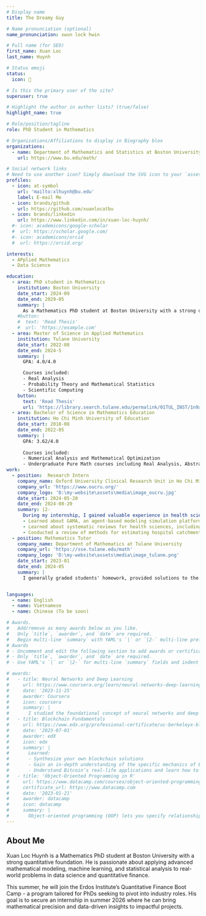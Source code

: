 ```yaml
---
# Display name
title: The Dreamy Guy

# Name pronunciation (optional)
name_pronunciation: swun lock hwin

# Full name (for SEO)
first_name: Xuan Loc
last_name: Huynh

# Status emoji
status: 
  icon: 💸

# Is this the primary user of the site?
superuser: true

# Highlight the author in author lists? (true/false)
highlight_name: true

# Role/position/tagline
role: PhD Student in Mathematics

# Organizations/Affiliations to display in Biography blox
organizations:
  - name: Department of Mathematics and Statistics at Boston University
    url: https://www.bu.edu/math/

# Social network links
# Need to use another icon? Simply download the SVG icon to your `assets/media/icons/` folder.
profiles:
  - icon: at-symbol
    url: 'mailto:xlhuynh@bu.edu'
    label: E-mail Me
  - icon: brands/github
    url: https://github.com/xuanlocatbu
  - icon: brands/linkedin
    url: https://www.linkedin.com/in/xuan-loc-huynh/
  #- icon: academicons/google-scholar
  #  url: https://scholar.google.com/
  #- icon: academicons/orcid
  #  url: https://orcid.org/

interests:
  - APplied Mathematics
  - Data Science

education:
  - area: PhD student in Mathematics
    institution: Boston University
    date_start: 2024-09
    date_end: 2029-05
    summary: |
      As a Mathematics PhD student at Boston University with a strong quantitative foundation, I am passionate about applying advanced mathematical modeling, machine learning, and statistical analysis to real-world problems in data science and quantitative finance.
    #button:
    #  text: 'Read Thesis'
    #  url: 'https://example.com'
  - area: Master of Science in Applied Mathematics
    institution: Tulane University
    date_start: 2022-08
    date_end: 2024-5
    summary: |
      GPA: 4.0/4.0

      Courses included:
      - Real Analysis
      - Probability Theory and Mathematical Statistics
      - Scientific Computing
    button:
      text: 'Read Thesis'
      url: 'https://library.search.tulane.edu/permalink/01TUL_INST/1n9ahdd/alma9945559093506326'
  - area: Bachelor of Science in Mathematics Education
    institution: Ho Chi Minh University of Education
    date_start: 2018-08
    date_end: 2022-05
    summary: |
      GPA: 3.62/4.0
      
      Courses included:
      - Numerical Analysis and Mathematical Optimization
      - Undergraduate Pure Math courses including Real Analysis, Abstract Algebra and Number Theory
work:
  - position:  Research Intern
    company_name: Oxford University Clinical Research Unit in Ho Chi Minh City
    company_url: 'https://www.oucru.org/'
    company_logo: 'D:\my-website\assets\media\image_oucru.jpg'
    date_start: 2024-05-20
    date_end: 2024-08-20
    summary: |2-
      During my internship, I gained valuable experience in health science and data analysis under the supervision of Dr. Ong Phuc Thinh:
      - Learned about GAMA, an agent-based modeling simulation platform, enhancing my skills in complex systems modeling.
      - Learned about systematic reviews for health sciences, including creating an educational website on the topic.
      - Conducted a review of methods for estimating hospital catchment areas, using hand-foot-mouth disease data from Ho Chi Minh City as a case study.  
  - position: Mathematics Tutor
    company_name: Department of Mathematics at Tulane University
    company_url: 'https://sse.tulane.edu/math'
    company_logo: 'D:\my-website\assets\media\image_tulane.png'
    date_start: 2023-01
    date_end: 2024-05
    summary: |
      I generally graded students' homework, provided solutions to the exercises in Complex Analysis and held Office Hours for Calculus I, II and Statistics.


languages:
  - name: English
  - name: Vietnamese
  - name: Chinese (To be soon)

# Awards.
#   Add/remove as many awards below as you like.
#   Only `title`, `awarder`, and `date` are required.
#   Begin multi-line `summary` with YAML's `|` or `|2-` multi-line prefix and indent 2 spaces below.
# Awards
# - Uncomment and edit the following section to add awards or certificates.
# - Only `title`, `awarder`, and `date` are required.
# - Use YAML's `|` or `|2-` for multi-line `summary` fields and indent accordingly.

# awards:
#   - title: Neural Networks and Deep Learning
#     url: https://www.coursera.org/learn/neural-networks-deep-learning
#     date: '2023-11-25'
#     awarder: Coursera
#     icon: coursera
#     summary: |
#       I studied the foundational concept of neural networks and deep learning. By the end, I was familiar with the significant technological trends driving the rise of deep learning; build, train, and apply fully connected deep neural networks; implement efficient (vectorized) neural networks; identify key parameters in a neural network’s architecture; and apply deep learning to your own applications.
#   - title: Blockchain Fundamentals
#     url: https://www.edx.org/professional-certificate/uc-berkeleyx-blockchain-fundamentals
#     date: '2023-07-01'
#     awarder: edX
#     icon: edx
#     summary: |
#       Learned:
#       - Synthesize your own blockchain solutions
#       - Gain an in-depth understanding of the specific mechanics of Bitcoin
#       - Understand Bitcoin’s real-life applications and learn how to attack and destroy Bitcoin, Ethereum, smart contracts and Dapps, and alternatives to Bitcoin’s Proof-of-Work consensus algorithm
#   - title: 'Object-Oriented Programming in R'
#     url: https://www.datacamp.com/courses/object-oriented-programming-with-s3-and-r6-in-r
#     certificate_url: https://www.datacamp.com
#     date: '2023-01-21'
#     awarder: datacamp
#     icon: datacamp
#     summary: |
#       Object-oriented programming (OOP) lets you specify relationships between functions and the objects that they can act on, helping you manage complexity in your code. This is an intermediate level course, providing an introduction to OOP, using the S3 and R6 systems. S3 is a great day-to-day R programming tool that simplifies some of the functions that you write. R6 is especially useful for industry-specific analyses, working with web APIs, and building GUIs.
---
```


## About Me

Xuan Loc Huynh is a Mathematics PhD student at Boston University with a strong quantitative foundation. He is passionate about applying advanced mathematical modeling, machine learning, and statistical analysis to real-world problems in data science and quantitative finance.

This summer, he will join the Erdos Institute’s Quantitative Finance Boot Camp - a program tailored for PhDs seeking to pivot into industry roles. His goal is to secure an internship in summer 2026 where he can bring mathematical precision and data-driven insights to impactful projects.
